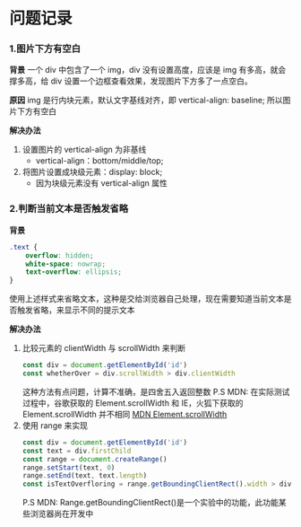 # 问题记录

### 1.图片下方有空白

**背景**
一个 div 中包含了一个 img，div 没有设置高度，应该是 img 有多高，就会撑多高，给 div 设置一个边框查看效果，发现图片下方多了一点空白。

**原因**
img 是行内块元素，默认文字基线对齐，即 vertical-align: baseline; 所以图片下方有空白

**解决办法**

1. 设置图片的 vertical-align 为非基线
    - vertical-align：bottom/middle/top;
2. 将图片设置成块级元素：display: block;
    - 因为块级元素没有 vertical-align 属性

### 2.判断当前文本是否触发省略

**背景**

```css
.text {
    overflow: hidden;
    white-space: nowrap;
    text-overflow: ellipsis;
}
```

使用上述样式来省略文本，这种是交给浏览器自己处理，现在需要知道当前文本是否触发省略，来显示不同的提示文本

**解决办法**

1. 比较元素的 clientWidth 与 scrollWidth 来判断
    ```js
    const div = document.getElementById('id')
    const whetherOver = div.scrollWidth > div.clientWidth
    ```
    这种方法有点问题，计算不准确，是四舍五入返回整数
    P.S MDN: 在实际测试过程中，谷歌获取的 Element.scrollWidth 和 IE，火狐下获取的 Element.scrollWidth 并不相同
    [MDN Element.scrollWidth](https://developer.mozilla.org/zh-CN/docs/Web/API/Element/scrollWidth)
2. 使用 range 来实现
    ```js
    const div = document.getElementById('id')
    const text = div.firstChild
    const range = document.createRange()
    range.setStart(text, 0)
    range.setEnd(text, text.length)
    const isTextOverfloring = range.getBoundingClientRect().width > div.clientWidth
    ```
    P.S  MDN: Range.getBoundingClientRect()是一个实验中的功能，此功能某些浏览器尚在开发中
